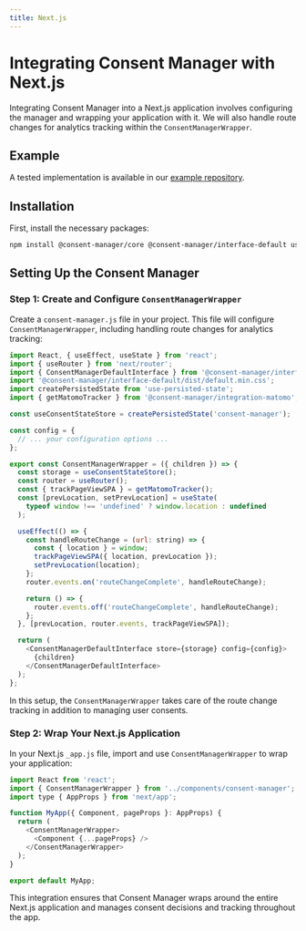 ```yaml
---
title: Next.js
---
```


# Integrating Consent Manager with Next.js

Integrating Consent Manager into a Next.js application involves configuring the manager and wrapping your application with it. We will also handle route changes for analytics tracking within the `ConsentManagerWrapper`.

## Example

A tested implementation is available in our [example repository](https://github.com/hashbite/consent-manager-examples/tree/main/nextjs).

## Installation

First, install the necessary packages:

```bash
npm install @consent-manager/core @consent-manager/interface-default use-persisted-state
```

## Setting Up the Consent Manager

### Step 1: Create and Configure `ConsentManagerWrapper`

Create a `consent-manager.js` file in your project. This file will configure `ConsentManagerWrapper`, including handling route changes for analytics tracking:

```javascript
import React, { useEffect, useState } from 'react';
import { useRouter } from 'next/router';
import { ConsentManagerDefaultInterface } from '@consent-manager/interface-default';
import '@consent-manager/interface-default/dist/default.min.css';
import createPersistedState from 'use-persisted-state';
import { getMatomoTracker } from '@consent-manager/integration-matomo';

const useConsentStateStore = createPersistedState('consent-manager');

const config = {
  // ... your configuration options ...
};

export const ConsentManagerWrapper = ({ children }) => {
  const storage = useConsentStateStore();
  const router = useRouter();
  const { trackPageViewSPA } = getMatomoTracker();
  const [prevLocation, setPrevLocation] = useState(
    typeof window !== 'undefined' ? window.location : undefined
  );

  useEffect(() => {
    const handleRouteChange = (url: string) => {
      const { location } = window;
      trackPageViewSPA({ location, prevLocation });
      setPrevLocation(location);
    };
    router.events.on('routeChangeComplete', handleRouteChange);

    return () => {
      router.events.off('routeChangeComplete', handleRouteChange);
    };
  }, [prevLocation, router.events, trackPageViewSPA]);

  return (
    <ConsentManagerDefaultInterface store={storage} config={config}>
      {children}
    </ConsentManagerDefaultInterface>
  );
};
```

In this setup, the `ConsentManagerWrapper` takes care of the route change tracking in addition to managing user consents.

### Step 2: Wrap Your Next.js Application

In your Next.js `_app.js` file, import and use `ConsentManagerWrapper` to wrap your application:

```javascript
import React from 'react';
import { ConsentManagerWrapper } from '../components/consent-manager';
import type { AppProps } from 'next/app';

function MyApp({ Component, pageProps }: AppProps) {
  return (
    <ConsentManagerWrapper>
      <Component {...pageProps} />
    </ConsentManagerWrapper>
  );
}

export default MyApp;
```

This integration ensures that Consent Manager wraps around the entire Next.js application and manages consent decisions and tracking throughout the app.
